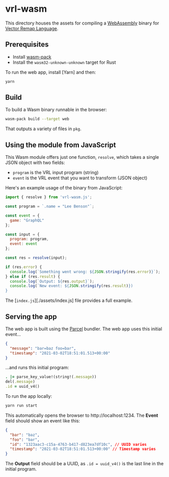 # vrl-wasm

This directory houses the assets for compiling a [WebAssembly][wasm] binary for [Vector Remap Language][vrl].

## Prerequisites

* Install [wasm-pack]
* Install the `wasm32-unknown-unknown` target for Rust

To run the web app, install [Yarn] and then:

```bash
yarn
```

## Build

To build a Wasm binary runnable in the browser:

```bash
wasm-pack build --target web
```

That outputs a variety of files in `pkg`.

## Using the module from JavaScript

This Wasm module offers just one function, `resolve`, which takes a single JSON object with two fields:

* `program` is the VRL input program (string)
* `event` is the VRL event that you want to transform (JSON object)

Here's an example usage of the binary from JavaScript:

```javascript
import { resolve } from 'vrl-wasm.js';

const program = `.name = "Lee Benson"`;

const event = {
  game: "GraphQL"
};

const input = {
  program: program,
  event: event
};

const res = resolve(input);

if (res.error) {
  console.log(`Something went wrong: ${JSON.stringify(res.error)}`);
} else if (res.result) {
  console.log(`Output: ${res.output}`);
  console.log(`New event: ${JSON.stringify(res.result)})
}
```

The [`index.js`][./assets/index.js] file provides a full example.

## Serving the app

The web app is built using the [Parcel] bundler. The web app uses this initial event...

```json
{
  "message": "bar=baz foo=bar",
  "timestamp": "2021-03-02T18:51:01.513+00:00"
}
```

...and runs this initial program:

```ruby
. |= parse_key_value!(string!(.message))
del(.message)
.id = uuid_v4()
```

To run the app locally:

```bash
yarn run start
```

This automatically opens the browser to http://localhost:1234. The **Event** field should show an
event like this:

```json
{
  "bar": "baz",
  "foo": "bar",
  "id": "1323aac3-c15a-4763-b417-d823ea7df10c", // UUID varies
  "timestamp": "2021-03-02T18:51:01.513+00:00" // Timestamp varies
}
```

The **Output** field should be a UUID, as `.id = uuid_v4()` is the last line in the initial program.

[html]: ./index.html
[parcel]: https://parceljs.org
[vrl]: https://vrl.dev
[wasm]: https://webassembly.org
[wasm-pack]: https://github.com/rustwasm/wasm-pack
